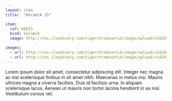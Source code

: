 ```yaml
---
layout: item
title:  "Keramik 15"

item:
  ref: KER15
  kind: keramik
  image: http://res.cloudinary.com/tigerstromsantik/image/upload/v1424550896/keramik/Keramik_151.jpg

images:
  - url: http://res.cloudinary.com/tigerstromsantik/image/upload/v1424550896/keramik/Keramik_153.jpg
  - url: http://res.cloudinary.com/tigerstromsantik/image/upload/v1424550896/keramik/Keramik_154.jpg
---
```


Lorem ipsum dolor sit amet, consectetur adipiscing elit. Integer nec magna ac nisi scelerisque finibus in sit amet nibh. Maecenas in metus nisi. Mauris ultrices magna a viverra facilisis. Duis id facilisis urna. In aliquam scelerisque lacus. Aenean ut mauris non tortor lacinia hendrerit in eu nisl. Vestibulum cursus vel.
